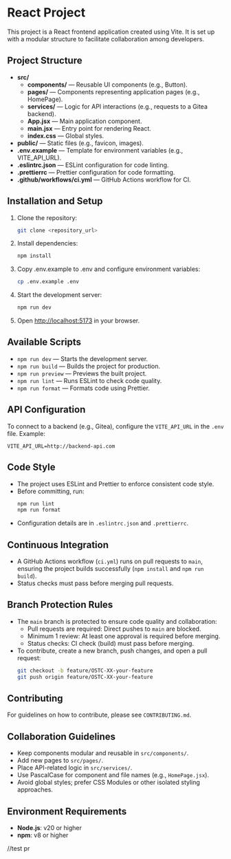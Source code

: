 # React Project

This project is a React frontend application created using Vite. It is set up with a modular structure to facilitate collaboration among developers.

## Project Structure

- **src/**
  - **components/** — Reusable UI components (e.g., Button).
  - **pages/** — Components representing application pages (e.g., HomePage).
  - **services/** — Logic for API interactions (e.g., requests to a Gitea backend).
  - **App.jsx** — Main application component.
  - **main.jsx** — Entry point for rendering React.
  - **index.css** — Global styles.
- **public/** — Static files (e.g., favicon, images).
- **.env.example** — Template for environment variables (e.g., VITE_API_URL).
- **.eslintrc.json** — ESLint configuration for code linting.
- **.prettierrc** — Prettier configuration for code formatting.
- **.github/workflows/ci.yml** — GitHub Actions workflow for CI.

## Installation and Setup

1. Clone the repository:

   ```bash
   git clone <repository_url>
   ```

2. Install dependencies:

   ```bash
   npm install
   ```

3. Copy .env.example to .env and configure environment variables:

   ```bash
   cp .env.example .env
   ```

4. Start the development server:

   ```bash
   npm run dev
   ```

5. Open [http://localhost:5173](http://localhost:5173) in your browser.

## Available Scripts

- `npm run dev` — Starts the development server.
- `npm run build` — Builds the project for production.
- `npm run preview` — Previews the built project.
- `npm run lint` — Runs ESLint to check code quality.
- `npm run format` — Formats code using Prettier.

## API Configuration

To connect to a backend (e.g., Gitea), configure the `VITE_API_URL` in the `.env` file. Example:

```
VITE_API_URL=http://backend-api.com
```

## Code Style

- The project uses ESLint and Prettier to enforce consistent code style.
- Before committing, run:
  ```bash
  npm run lint
  npm run format
  ```
- Configuration details are in `.eslintrc.json` and `.prettierrc`.

## Continuous Integration

- A GitHub Actions workflow (`ci.yml`) runs on pull requests to `main`, ensuring the project builds successfully (`npm install` and `npm run build`).
- Status checks must pass before merging pull requests.

## Branch Protection Rules

- The `main` branch is protected to ensure code quality and collaboration:
  - Pull requests are required: Direct pushes to `main` are blocked.
  - Minimum 1 review: At least one approval is required before merging.
  - Status checks: CI check (build) must pass before merging.
- To contribute, create a new branch, push changes, and open a pull request:
  ```bash
  git checkout -b feature/OSTC-XX-your-feature
  git push origin feature/OSTC-XX-your-feature
  ```

## Contributing

For guidelines on how to contribute, please see `CONTRIBUTING.md`.

## Collaboration Guidelines

- Keep components modular and reusable in `src/components/`.
- Add new pages to `src/pages/`.
- Place API-related logic in `src/services/`.
- Use PascalCase for component and file names (e.g., `HomePage.jsx`).
- Avoid global styles; prefer CSS Modules or other isolated styling approaches.

## Environment Requirements

- **Node.js**: v20 or higher
- **npm**: v8 or higher

//test pr
